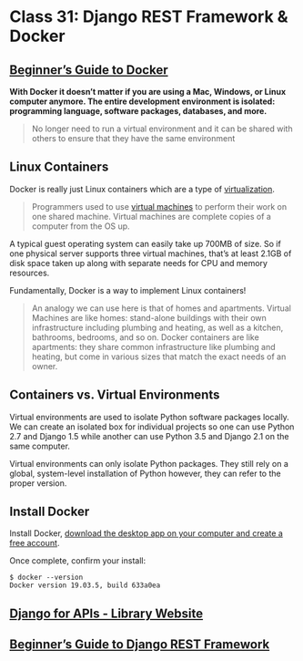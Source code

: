 # Class 31: Django REST Framework & Docker

## [Beginner’s Guide to Docker](https://wsvincent.com/beginners-guide-to-docker/)

**With Docker it doesn’t matter if you are using a Mac, Windows, or Linux computer anymore. The entire development environment is isolated: programming language, software packages, databases, and more.**

> No longer need to run a virtual environment and it can be shared with others to ensure that they have the same environment

## Linux Containers

Docker is really just Linux containers which are a type of [virtualization](https://en.wikipedia.org/wiki/Virtualization).


> Programmers used to use [virtual machines](https://en.wikipedia.org/wiki/Virtual_machine) to perform their work on one shared machine. Virtual machines are complete copies of a computer from the OS up.


A typical guest operating system can easily take up 700MB of size. So if one physical server supports three virtual machines, that’s at least 2.1GB of disk space taken up along with separate needs for CPU and memory resources.

Fundamentally, Docker is a way to implement Linux containers!

> An analogy we can use here is that of homes and apartments. Virtual Machines are like homes: stand-alone buildings with their own infrastructure including plumbing and heating, as well as a kitchen, bathrooms, bedrooms, and so on. Docker containers are like apartments: they share common infrastructure like plumbing and heating, but come in various sizes that match the exact needs of an owner.

## Containers vs. Virtual Environments

Virtual environments are used to isolate Python software packages locally. We can create an isolated box for individual projects so one can use Python 2.7 and Django 1.5 while another can use Python 3.5 and Django 2.1 on the same computer. 

Virtual environments can only isolate Python packages. They still rely on a global, system-level installation of Python however, they can refer to the proper version.

## Install Docker

Install Docker, [download the desktop app on your computer and create a free account](https://www.docker.com/get-started).

Once complete, confirm your install:

```
$ docker --version
Docker version 19.03.5, build 633a0ea
```














## [Django for APIs - Library Website](https://djangoforapis.com/library-website-and-api/)



## [Beginner’s Guide to Django REST Framework](https://wsvincent.com/official-django-rest-framework-tutorial-beginners-guide/)